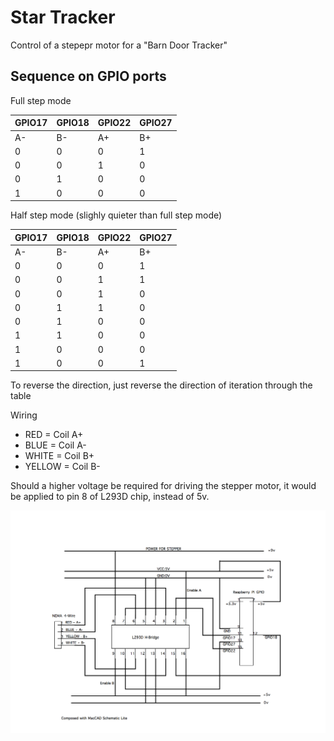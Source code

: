 # Star Tracker

Control of a stepepr motor for a "Barn Door Tracker"

## Sequence on GPIO ports

Full step mode

| GPIO17 | GPIO18 | GPIO22 | GPIO27 |
|----|----|----|----|
| A- | B- | A+ | B+ |
| 0 | 0 | 0 | 1 | 
| 0 | 0 | 1 | 0 | 
| 0 | 1 | 0 | 0 | 
| 1 | 0 | 0 | 0 | 


Half step mode (slighly quieter than full step mode)

| GPIO17 | GPIO18 | GPIO22 | GPIO27 |
|----|----|----|----|
| A- | B- | A+ | B+ |
| 0 | 0 | 0 | 1 | 
| 0 | 0 | 1 | 1 | 
| 0 | 0 | 1 | 0 | 
| 0 | 1 | 1 | 0 | 
| 0 | 1 | 0 | 0 | 
| 1 | 1 | 0 | 0 | 
| 1 | 0 | 0 | 0 | 
| 1 | 0 | 0 | 1 | 

To reverse the direction, just reverse the direction of iteration through the table

Wiring

- RED = Coil A+ 
- BLUE = Coil A- 
- WHITE = Coil B+
- YELLOW = Coil B-

Should a higher voltage be required for driving the stepper motor, it would be applied to pin 8 of L293D chip, instead of 5v.

![Wiring](/wiring-diagram.png)
